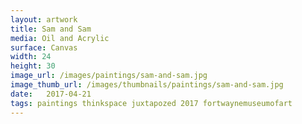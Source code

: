 ```yaml
---
layout: artwork
title: Sam and Sam
media: Oil and Acrylic
surface: Canvas
width: 24
height: 30
image_url: /images/paintings/sam-and-sam.jpg
image_thumb_url: /images/thumbnails/paintings/sam-and-sam.jpg
date:   2017-04-21
tags: paintings thinkspace juxtapozed 2017 fortwaynemuseumofart
---
```

